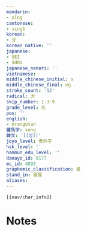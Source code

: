 ```yaml
---
mandarin:
- xīng
cantonese:
- sing1
korean:
- 성
korean_native: ''
japanese:
- SEI
- SHOU
japanese_nanori: ''
vietnamese:
middle_chinese_initial: s
middle_chinese_final: eŋ
stroke_count: '12'
radical: 犬
skip_number: 1-3-9
grade_level: 名
pos: ''
english:
- orangutan
羅馬字: seng
韓文: '[[성]]'
joyo_level: 表外字
hsk_level: ''
hanmun_edu_level: ''
danayo_id: 8177
mc_id: 4893
graphemic_classification: 星
stand_in: 猩猩
aliases:
---
```

```meta-bind-embed
[[nav/char_info]]
```

# Notes
